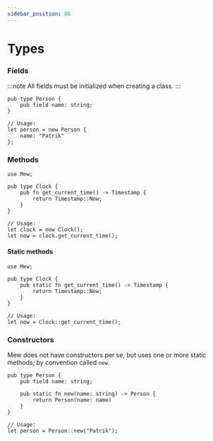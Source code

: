 ```yaml
---
sidebar_position: 80
---
```


# Types

### Fields

:::note
All fields must be initialized when creating a class.
:::

```mew
pub type Person {
    pub field name: string;
}
```

```mew
// Usage:
let person = new Person { 
    name: "Patrik" 
};
```

### Methods

```mew
use Mew;

pub type Clock {
    pub fn get_current_time() -> Timestamp {
        return Timestamp::Now;
    }
}
```

```mew
// Usage:
let clock = new Clock();
let now = clock.get_current_time();
```

#### Static methods

```mew
use Mew;

pub type Clock {
    pub static fn get_current_time() -> Timestamp {
        return Timestamp::Now;
    }
}
```

```mew
// Usage:
let now = Clock::get_current_time();
```

### Constructors

Mew does not have constructors per se, but uses
one or more static methods; by convention called `new`.

```mew
pub type Person {
    pub field name: string;

    pub static fn new(name: string) -> Person {
        return Person(name: name)
    }
}
```

```mew
// Usage:
let person = Person::new("Patrik");
```